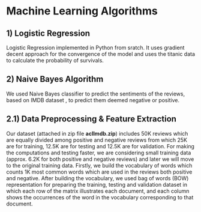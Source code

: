 # Machine Learning Algorithms 
## 1) Logistic Regression
Logistic Regression implemented in Python from sratch. It uses gradient decent approach for the convergence of the model and uses the titanic data to calculate the probability of survivals.

## 2) Naive Bayes Algorithm
We used Naive Bayes classifier to predict the sentiments of the reviews, based on IMDB dataset , to predict them deemed negative or positive.
## 2.1) Data Preprocessing & Feature Extraction
Our dataset (attached in zip file __aclImdb.zip__) includes 50K reviews which are equally divided among positive and negative reviews from which 25K are for training, 12.5K are for testing and 12.5K are for validation. For making the computations and testing faster, we are considering small training data (approx. 6.2K for both positive and negative reviews) and later we will move to the original training data. Firstly, we build the vocabulary of words which counts 1K most common words which are used in the reviews both positive and negative. After building the vocabulary, we used bag of words (BOW) representation for preparing the training, testing and validation dataset in which each row of the matrix illustrates each document, and each column shows the occurrences of the word in the vocabulary corresponding to that document.
